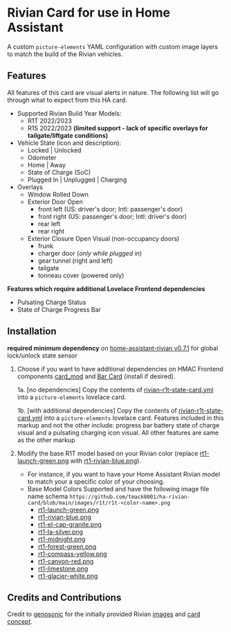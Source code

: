 # Rivian Card for use in Home Assistant

A custom `picture-elements` YAML configuration with custom image layers to match the build of the Rivian vehicles.


## Features
All features of this card are visual alerts in nature. The following list will go through what to expect from this HA card.

- Supported Rivian Build Year Models:
    - R1T 2022/2023
    - R1S 2022/2023 **(limited support - lack of specific overlays for tailgate/liftgate conditions)**
- Vehicle State (icon and description):
    - Locked | Unlocked
    - Odometer
    - Home | Away
    - State of Charge (SoC)
    - Plugged In | Unplugged | Charging
- Overlays
  - Window Rolled Down
  - Exterior Door Open
      - front left (US: driver's door; Intl: passenger's door)
      - front right (US: passenger's door; Intl: driver's door)
      - rear left
      - rear right
  - Exterior Closure Open Visual (non-occupancy doors)
      - frunk
      - charger door (*only while plugged in*)
      - gear tunnel (right and left)
      - tailgate
      - tonneau cover (powered only)

**Features which require additional Lovelace Frontend dependencies**
- Pulsating Charge Status
- State of Charge Progress Bar



## Installation

**required minimum dependency** on [home-assistant-rivian v0.7.1](https://github.com/bretterer/home-assistant-rivian/releases/tag/0.7.1) for global lock/unlock state sensor

1. Choose if you want to have additional dependencies on HMAC Frontend components [card_mod](https://github.com/thomasloven/lovelace-card-mod) and [Bar Card](https://github.com/custom-cards/bar-card) (install if desired).

    1a. [no dependencies] Copy the contents of [rivian-r1t-state-card.yml](https://github.com/tmack8001/ha-rivian-card/blob/main/src/custom-elements/rivian-r1t-state-card.yml) into a `picture-elements` lovelace card. 

    1b. [with additional dependencies] Copy the contents of [rivian-r1t-state-card.yml](https://github.com/tmack8001/ha-rivian-card/blob/main/src/custom-elements/rivian-r1t-state-card.yml) into a `picture-elements` lovelace card. Features included in this markup and not the other include: progress bar battery state of charge visual and a pulsating charging icon visual. All other features are same as the other markup

2. Modify the base R1T model based on your Rivian color (replace [rt1-launch-green.png](https://github.com/tmack8001/ha-rivian-card/blob/main/images/r1t/r1t-launch-green.png) with [rt1-rivian-blue.png](https://github.com/tmack8001/ha-rivian-card/blob/main/images/r1t/r1t-rivian-blue.png)). 
    - For instance, if you want to have your Home Assistant Rivian model to match your a specific color of your choosing.
    - Base Model Colors Supported and have the following image file name schema `https://github.com/tmack8001/ha-rivian-card/blob/main/images/r1t/r1t-<color-name>.png`
        - [rt1-launch-green.png](https://github.com/tmack8001/ha-rivian-card/blob/main/images/r1t/r1t-launch-green.png)
        - [rt1-rivian-blue.png](https://github.com/tmack8001/ha-rivian-card/blob/main/images/r1t/r1t-rivian-blue.png)
        - [rt1-el-cap-granite.png](https://github.com/tmack8001/ha-rivian-card/blob/main/images/r1t/r1t-el-cap-granite.png)
        - [rt1-la-silver.png](https://github.com/tmack8001/ha-rivian-card/blob/main/images/r1t/r1t-launch-green.png)
        - [rt1-midnight.png](https://github.com/tmack8001/ha-rivian-card/blob/main/images/r1t/r1t-midnight.png)
        - [rt1-forest-green.png](https://github.com/tmack8001/ha-rivian-card/blob/main/images/r1t/r1t-forest-green.png)
        - [rt1-compass-yellow.png](https://github.com/tmack8001/ha-rivian-card/blob/main/images/r1t/r1t-compass-yellow.png)
        - [rt1-canyon-red.png](https://github.com/tmack8001/ha-rivian-card/blob/main/images/r1t/r1t-canyon-red.png)
        - [rt1-limestone.png](https://github.com/tmack8001/ha-rivian-card/blob/main/images/r1t/r1t-limestone.png)
        - [rt1-glacier-white.png](https://github.com/tmack8001/ha-rivian-card/blob/main/images/r1t/r1t-glacier-white.png)

## Credits and Contributions

Credit to [genosonic](https://community.home-assistant.io/u/genosonic) for the initially provided Rivian [images](https://community.home-assistant.io/t/generic-vehicle-card/397844/28) and [card concept](https://community.home-assistant.io/t/generic-vehicle-card/397844/5).